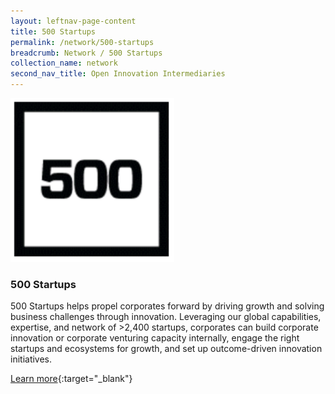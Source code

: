 ```yaml
---
layout: leftnav-page-content
title: 500 Startups
permalink: /network/500-startups
breadcrumb: Network / 500 Startups
collection_name: network
second_nav_title: Open Innovation Intermediaries
---
```

<a href="https://ecosystems.500.co/">
<img src="/images/partners/500.png" alt="1" style="width:262px;height:262px">
</a>

<h3>500 Startups</h3> 
500 Startups helps propel corporates forward by driving growth and solving business challenges through innovation. Leveraging our global capabilities, expertise, and network of >2,400 startups, corporates can build corporate innovation or corporate venturing capacity internally, engage the right startups and ecosystems for growth, and set up outcome-driven innovation initiatives.

[Learn more](https://ecosystems.500.co/){:target="_blank"}
